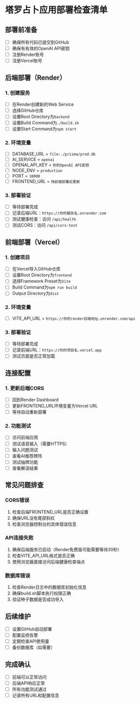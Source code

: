# 塔罗占卜应用部署检查清单

## 部署前准备

- [ ] 确保所有代码已提交到GitHub
- [ ] 确保有有效的OpenAI API密钥
- [ ] 注册Render账号
- [ ] 注册Vercel账号

## 后端部署（Render）

### 1. 创建服务
- [ ] 在Render创建新的Web Service
- [ ] 选择GitHub仓库
- [ ] 设置Root Directory为`backend`
- [ ] 设置Build Command为`./build.sh`
- [ ] 设置Start Command为`npm start`

### 2. 环境变量
- [ ] DATABASE_URL = `file:./prisma/prod.db`
- [ ] AI_SERVICE = `openai`
- [ ] OPENAI_API_KEY = `你的OpenAI API密钥`
- [ ] NODE_ENV = `production`
- [ ] PORT = `10000`
- [ ] FRONTEND_URL = `待前端部署后更新`

### 3. 部署验证
- [ ] 等待部署完成
- [ ] 记录后端URL：`https://你的服务名.onrender.com`
- [ ] 测试健康检查：访问 `/api/health`
- [ ] 测试CORS：访问 `/api/cors-test`

## 前端部署（Vercel）

### 1. 创建项目
- [ ] 在Vercel导入GitHub仓库
- [ ] 设置Root Directory为`frontend`
- [ ] 选择Framework Preset为`Vite`
- [ ] Build Command为`npm run build`
- [ ] Output Directory为`dist`

### 2. 环境变量
- [ ] VITE_API_URL = `https://你的render后端地址.onrender.com/api`

### 3. 部署验证
- [ ] 等待部署完成
- [ ] 记录前端URL：`https://你的项目名.vercel.app`
- [ ] 测试页面是否正常加载

## 连接配置

### 1. 更新后端CORS
- [ ] 回到Render Dashboard
- [ ] 更新FRONTEND_URL环境变量为Vercel URL
- [ ] 等待自动重新部署

### 2. 功能测试
- [ ] 访问前端应用
- [ ] 测试语音输入（需要HTTPS）
- [ ] 输入问题测试
- [ ] 查看AI推荐牌阵
- [ ] 测试抽牌功能
- [ ] 查看解读结果

## 常见问题排查

### CORS错误
1. 检查后端FRONTEND_URL是否正确设置
2. 确保URL没有尾部斜杠
3. 检查浏览器控制台的具体错误信息

### API连接失败
1. 确保后端服务已启动（Render免费版可能需要等待30秒）
2. 检查VITE_API_URL格式是否正确
3. 使用浏览器直接访问后端健康检查端点

### 数据库错误
1. 检查Render日志中的数据库初始化信息
2. 确保build.sh脚本执行权限正确
3. 验证种子数据是否成功导入

## 后续维护

- [ ] 设置GitHub自动部署
- [ ] 配置监控告警
- [ ] 定期检查API使用量
- [ ] 备份数据库（如需要）

## 完成确认

- [ ] 前端可以正常访问
- [ ] 后端API响应正常
- [ ] 所有功能测试通过
- [ ] 记录所有URL和配置信息